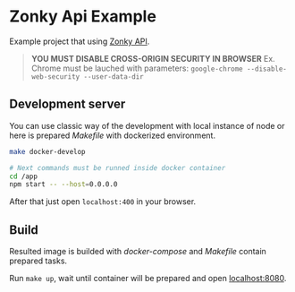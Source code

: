 # Zonky Api Example
Example project that using [Zonky API](https://zonky.docs.apiary.io/#).
> **YOU MUST DISABLE CROSS-ORIGIN SECURITY IN BROWSER**
> Ex. Chrome must be lauched with parameters: `google-chrome --disable-web-security --user-data-dir`

## Development server
You can use classic way of the development with local instance of node or
here is prepared *Makefile* with dockerized environment.

```bash
make docker-develop

# Next commands must be runned inside docker container
cd /app
npm start -- --host=0.0.0.0
```

After that just open `localhost:400` in your browser.

## Build
Resulted image is builded with *docker-compose* and *Makefile* contain
prepared tasks.

Run `make up`, wait until container will be prepared and open
[localhost:8080](http://localhost:8080).

